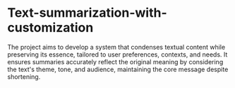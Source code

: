 # Text-summarization-with-customization
The project aims to develop a system that condenses textual content while preserving its essence, tailored to user preferences, contexts, and needs. It ensures summaries accurately reflect the original meaning by considering the text's theme, tone, and audience, maintaining the core message despite shortening.

